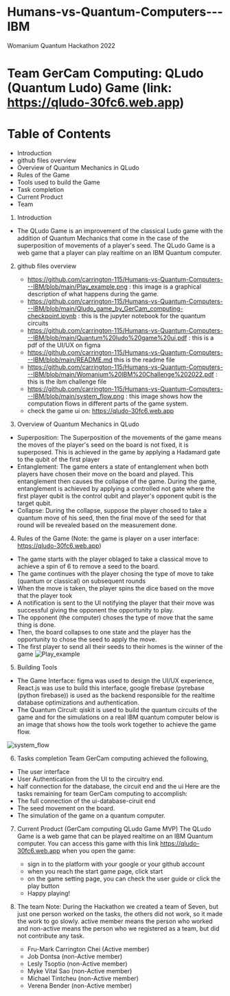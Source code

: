 # Humans-vs-Quantum-Computers---IBM
Womanium Quantum Hackathon 2022
# Team GerCam Computing: QLudo (Quantum Ludo) Game (link: https://qludo-30fc6.web.app)
# Table of Contents
- Introduction 
- github files overview
- Overview of Quantum Mechanics in QLudo
- Rules of the Game
- Tools used to build the Game
- Task completion
- Current Product
- Team

1. Introduction
- The QLudo Game is an improvement of the classical Ludo game with the addition of Quantum Mechanics that come in the case of the superposition of movements of a player's seed. The QLudo Game is a web game that a player can play realtime on an IBM Quantum computer.

2. github files overview
   - https://github.com/carrington-115/Humans-vs-Quantum-Computers---IBM/blob/main/Play_example.png : this image is a graphical description of what happens during the game.
   - https://github.com/carrington-115/Humans-vs-Quantum-Computers---IBM/blob/main/Qludo_game_by_GerCam_computing-checkpoint.ipynb : this is the jupyter notebook for the quantum circuits
   - https://github.com/carrington-115/Humans-vs-Quantum-Computers---IBM/blob/main/Quantum%20ludo%20game%20ui.pdf : this is a pdf of the UI/UX on figma
   - https://github.com/carrington-115/Humans-vs-Quantum-Computers---IBM/blob/main/README.md this is the readme file
   - https://github.com/carrington-115/Humans-vs-Quantum-Computers---IBM/blob/main/Womanium%20IBM%20Challenge%202022.pdf : this is the ibm challenge file
   - https://github.com/carrington-115/Humans-vs-Quantum-Computers---IBM/blob/main/system_flow.png : this image shows how the computation flows in different parts of the game system.
   - check the game ui on: https://qludo-30fc6.web.app
   
3. Overview of Quantum Mechanics in QLudo
- Superposition: The Superposition of the movements of the game means the moves of the player's seed on the board is not fixed, it is superposed. This is achieved in the game by applying a Hadamard gate to the qubit of the first player
- Entanglement: The game enters a state of entanglement when both players have chosen their move on the board and played. This entanglement then causes the collapse of the game. During the game, entanglement is achieved by applying a controlled not gate where the first player qubit is the control qubit and player's opponent qubit is the target qubit.
- Collapse: During the collapse, suppose the player chosed to take a quantum move of his seed, then the final move of the seed for that round will be revealed based on the measurement done.

4. Rules of the Game (Note: the game is player on a user interface: https://qludo-30fc6.web.app)
- The game starts with the player oblaged to take a classical move to achieve a spin of 6 to remove a seed to the board.
- The game continues with the player chosing the type of move to take (quantum or classical) on subsequent rounds
- When the move is taken, the player spins the dice based on the move that the player took
- A notification is sent to the UI notifying the player that their move was successful giving the opponent the opportunity to play.
- The opponent (the computer) choses the type of move that the same thing is done.
- Then, the board collapses to one state and the player has the opportunity to chose the seed to apply the move.
- The first player to send all their seeds to their homes is the winner of the game
![Play_example](https://user-images.githubusercontent.com/103027105/186297992-6d3e7aee-0432-471f-b29e-2325da2ed174.png)

5. Building Tools
- The Game Interface: figma was used to design the UI/UX experience, React.js was use to build this interface, google firebase (pyrebase (python firebase)) is used as the backend responsible for the realtime database optimizations and authentication.
- The Quantum Circuit: qiskit is used to build the quantum circuits of the game and for the simulations on a real IBM quantum computer
below is an image that shows how the tools work together to achieve the game flow.

![system_flow](https://user-images.githubusercontent.com/103027105/186298967-3c636c60-b687-4e0a-b8c2-9458e9f3c5e5.png)


6. Tasks completion
Team GerCam computing achieved the following,
- The user interface
- User Authentication from the UI to the circuitry end.
- half connection for the database, the circuit end and the ui
Here are the tasks remaining for team GerCam computing to accomplish:
- The full connection of the ui-database-ciruit end
- The seed movement on the board.
- The simulation of the game on a quantum computer.

7. Current Product (GerCam computing QLudo Game MVP)
The QLudo Game is a web game that can be played realtime on an IBM Quantum computer. You can access this game with this link https://qludo-30fc6.web.app
when you open the game:
   - sign in to the platform with your google or your github account
   - when you reach the start game page, click start
   - on the game setting page, you can check the user guide or click the play button
   - Happy playing!

8. The team
Note: During the Hackathon we created a team of Seven, but just one person worked on the tasks, the others did not work, so it made the work to go slowly. active member means the person who worked and non-active means the person who we registered as a team, but did not contribute any task.
   - Fru-Mark Carrington Chei (Active member)
   - Job Dontsa (non-Active member)
   - Lesly Tsoptio (non-Active member)
   - Myke Vital Sao (non-Active member)
   - Michael Tintcheu (non-Active member)
   - Verena Bender (non-Active member)
    


